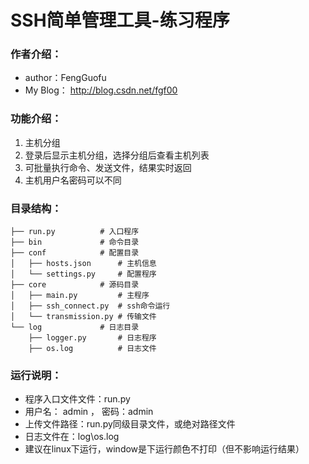 # SSH简单管理工具-练习程序

### 作者介绍：

- author：FengGuofu
- My Blog：  http://blog.csdn.net/fgf00

### 功能介绍：

1. 主机分组
2. 登录后显示主机分组，选择分组后查看主机列表
3. 可批量执行命令、发送文件，结果实时返回
4. 主机用户名密码可以不同

### 目录结构：

```
├── run.py			# 入口程序
├── bin				# 命令目录
├── conf			# 配置目录
│   ├── hosts.json		# 主机信息
│   └── settings.py		# 配置程序
├── core			# 源码目录
│   ├── main.py			# 主程序
│   ├── ssh_connect.py	# ssh命令运行
│   └── transmission.py	# 传输文件
└── log				# 日志目录
    ├── logger.py		# 日志程序
    ├── os.log			# 日志文件
```



### 运行说明：

- 程序入口文件文件：run.py
- 用户名： admin ， 密码：admin
- 上传文件路径：run.py同级目录文件，或绝对路径文件
- 日志文件在：log\os.log
- 建议在linux下运行，window是下运行颜色不打印（但不影响运行结果）


